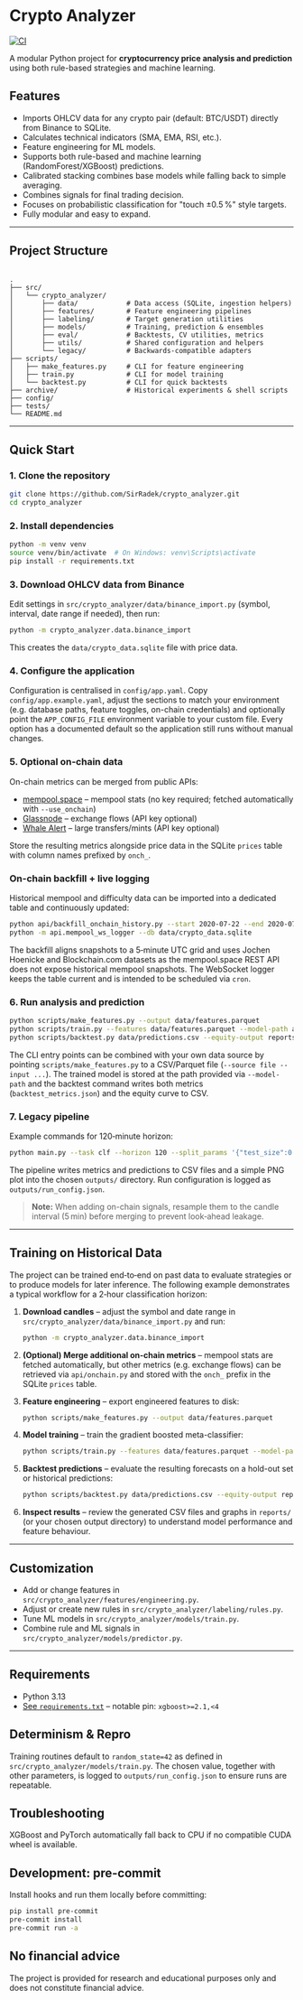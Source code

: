 # Crypto Analyzer

[![CI](https://github.com/SirRadek/Crypto_Analyzer/actions/workflows/ci.yml/badge.svg)](https://github.com/SirRadek/Crypto_Analyzer/actions/workflows/ci.yml)

A modular Python project for **cryptocurrency price analysis and prediction** using both rule-based strategies and machine learning.

## Features

- Imports OHLCV data for any crypto pair (default: BTC/USDT) directly from Binance to SQLite.
- Calculates technical indicators (SMA, EMA, RSI, etc.).
- Feature engineering for ML models.
- Supports both rule-based and machine learning (RandomForest/XGBoost) predictions.
- Calibrated stacking combines base models while falling back to simple averaging.
- Combines signals for final trading decision.
- Focuses on probabilistic classification for "touch ±0.5 %" style targets.
- Fully modular and easy to expand.

---

## Project Structure

```

.
├── src/
│   └── crypto_analyzer/
│       ├── data/            # Data access (SQLite, ingestion helpers)
│       ├── features/        # Feature engineering pipelines
│       ├── labeling/        # Target generation utilities
│       ├── models/          # Training, prediction & ensembles
│       ├── eval/            # Backtests, CV utilities, metrics
│       ├── utils/           # Shared configuration and helpers
│       └── legacy/          # Backwards-compatible adapters
├── scripts/
│   ├── make_features.py     # CLI for feature engineering
│   ├── train.py             # CLI for model training
│   └── backtest.py          # CLI for quick backtests
├── archive/                 # Historical experiments & shell scripts
├── config/
├── tests/
└── README.md

````

---

## Quick Start

### 1. Clone the repository

```bash
git clone https://github.com/SirRadek/crypto_analyzer.git
cd crypto_analyzer
````

### 2. Install dependencies

```bash
python -m venv venv
source venv/bin/activate  # On Windows: venv\Scripts\activate
pip install -r requirements.txt
```

### 3. Download OHLCV data from Binance

Edit settings in `src/crypto_analyzer/data/binance_import.py` (symbol, interval, date
range if needed), then run:

```bash
python -m crypto_analyzer.data.binance_import
```

This creates the `data/crypto_data.sqlite` file with price data.

### 4. Configure the application

Configuration is centralised in `config/app.yaml`. Copy
`config/app.example.yaml`, adjust the sections to match your environment (e.g.
database paths, feature toggles, on-chain credentials) and optionally point the
`APP_CONFIG_FILE` environment variable to your custom file. Every option has a
documented default so the application still runs without manual changes.

### 5. Optional on-chain data

On-chain metrics can be merged from public APIs:

* [mempool.space](https://mempool.space/api/) – mempool stats (no key required; fetched automatically with `--use_onchain`)
* [Glassnode](https://glassnode.com/) – exchange flows (API key optional)
* [Whale Alert](https://developer.whale-alert.io/) – large transfers/mints (API key optional)

Store the resulting metrics alongside price data in the SQLite `prices` table
with column names prefixed by `onch_`.

### On-chain backfill + live logging

Historical mempool and difficulty data can be imported into a dedicated table
and continuously updated:

```bash
python api/backfill_onchain_history.py --start 2020-07-22 --end 2020-07-23 --db data/crypto_data.sqlite
python -m api.mempool_ws_logger --db data/crypto_data.sqlite
```

The backfill aligns snapshots to a 5‑minute UTC grid and uses Jochen Hoenicke
and Blockchain.com datasets as the mempool.space REST API does not expose
historical mempool snapshots. The WebSocket logger keeps the table current and
is intended to be scheduled via `cron`.

### 6. Run analysis and prediction

```bash
python scripts/make_features.py --output data/features.parquet
python scripts/train.py --features data/features.parquet --model-path artifacts/meta_model.joblib
python scripts/backtest.py data/predictions.csv --equity-output reports/equity.csv
```

The CLI entry points can be combined with your own data source by pointing
`scripts/make_features.py` to a CSV/Parquet file (`--source file --input ...`). The
trained model is stored at the path provided via `--model-path` and the backtest
command writes both metrics (`backtest_metrics.json`) and the equity curve to CSV.

### 7. Legacy pipeline

Example commands for 120‑minute horizon:

```bash
python main.py --task clf --horizon 120 --split_params '{"test_size":0.2}' --out_dir outputs --use_onchain
```

The pipeline writes metrics and predictions to CSV files and a simple PNG plot
into the chosen `outputs/` directory.  Run configuration is logged as
`outputs/run_config.json`.

> **Note:** When adding on-chain signals, resample them to the candle interval
> (5 min) before merging to prevent look‑ahead leakage.

---

## Training on Historical Data

The project can be trained end‑to‑end on past data to evaluate strategies or to
produce models for later inference.  The following example demonstrates a
typical workflow for a 2‑hour classification horizon:

1. **Download candles** – adjust the symbol and date range in
   `src/crypto_analyzer/data/binance_import.py` and run:

   ```bash
   python -m crypto_analyzer.data.binance_import
   ```

2. **(Optional) Merge additional on-chain metrics** – mempool stats are
   fetched automatically, but other metrics (e.g. exchange flows) can be
   retrieved via `api/onchain.py` and stored with the `onch_` prefix in the
   SQLite `prices` table.

3. **Feature engineering** – export engineered features to disk:

   ```bash
   python scripts/make_features.py --output data/features.parquet
   ```

4. **Model training** – train the gradient boosted meta-classifier:

   ```bash
   python scripts/train.py --features data/features.parquet --model-path artifacts/meta_model.joblib
   ```

5. **Backtest predictions** – evaluate the resulting forecasts on a hold-out
   set or historical predictions:

   ```bash
   python scripts/backtest.py data/predictions.csv --equity-output reports/equity.csv
   ```

6. **Inspect results** – review the generated CSV files and graphs in
   `reports/` (or your chosen output directory) to understand model performance
   and feature behaviour.

---

## Customization

* Add or change features in `src/crypto_analyzer/features/engineering.py`.
* Adjust or create new rules in `src/crypto_analyzer/labeling/rules.py`.
* Tune ML models in `src/crypto_analyzer/models/train.py`.
* Combine rule and ML signals in `src/crypto_analyzer/models/predictor.py`.

---

## Requirements

* Python 3.13
* [See `requirements.txt`](./requirements.txt) – notable pin: `xgboost>=2.1,<4`

## Determinism & Repro

Training routines default to ``random_state=42`` as defined in
``src/crypto_analyzer/models/train.py``. The chosen value, together with other parameters, is logged to
``outputs/run_config.json`` to ensure runs are repeatable.

## Troubleshooting

XGBoost and PyTorch automatically fall back to CPU if no compatible CUDA wheel
is available.

## Development: pre-commit

Install hooks and run them locally before committing:

```bash
pip install pre-commit
pre-commit install
pre-commit run -a
```

## No financial advice

The project is provided for research and educational purposes only and does not
constitute financial advice.
